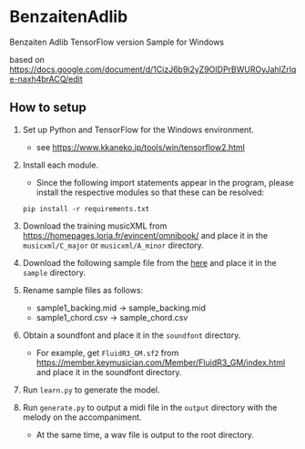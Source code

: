 # BenzaitenAdlib
Benzaiten Adlib TensorFlow version Sample for Windows

based on https://docs.google.com/document/d/1CizJ6b9i2yZ9OIDPrBWUROyJahlZrlqe-naxh4brACQ/edit

## How to setup

1. Set up Python and TensorFlow for the Windows environment.
   * see https://www.kkaneko.jp/tools/win/tensorflow2.html
1. Install each module.   
   * Since the following import statements appear in the program, please install the respective modules so that these can be resolved:
   ```
   pip install -r requirements.txt
   ```

1. Download the training musicXML from https://homepages.loria.fr/evincent/omnibook/ and place it in the `musicxml/C_major` or `musicxml/A_minor` directory.

1. Download the following sample file from the [here](https://drive.google.com/drive/folders/1jZSMX14B-i98x06QowaNL_9VGXeJZJbd) and place it in the `sample` directory. 
1. Rename sample files as follows:
   - sample1_backing.mid -> sample_backing.mid
   - sample1_chord.csv -> sample_chord.csv

1. Obtain a soundfont and place it in the `soundfont` directory.
   - For example, get `FluidR3_GM.sf2` from https://member.keymusician.com/Member/FluidR3_GM/index.html and place it in the soundfont directory.

1. Run `learn.py` to generate the model.

1. Run `generate.py` to output a midi file in the `output` directory with the melody on the accompaniment.
   - At the same time, a wav file is output to the root directory.



